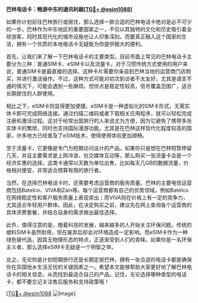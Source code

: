 **巴林电话卡：畅游中东的通讯利器[[TG💪+ @esim1088](https://t.me/s/esim1088)]**

如果你计划前往巴林旅行或居住，那么选择一款合适的巴林电话卡绝对是必不可少的一步。巴林作为中东地区的重要国家之一，不仅以其独特的文化和历史吸引着全球游客，同时其现代化的城市设施也让人印象深刻。而要真正融入这个国家的生活，拥有一个优质的本地电话卡无疑能为你提供极大的便利。

首先，让我们来了解一下巴林电话卡的主要类型。目前市面上常见的巴林电话卡主要分为三种：普通SIM卡、eSIM卡以及流量卡。对于习惯传统方式使用的用户来说，普通SIM卡是最直接的选择。这种卡片需要你亲自到巴林当地的运营商门店购买，并进行激活操作。不过，这种方式可能对初次到访者不太友好，尤其是语言不通的情况下，可能会遇到一些麻烦。但优点是稳定性较高，信号覆盖范围广，适合长期居住的人群使用。

相比之下，eSIM卡则显得更加便捷。eSIM卡是一种虚拟化的SIM卡形式，无需实体卡即可完成网络连接。通过扫描二维码或者下载相关应用程序，就可以轻松完成注册和激活过程。这对于经常出国旅行的人来说尤为方便，因为它避免了携带多张实体卡的繁琐，同时也支持国际漫游功能。尤其是在巴林这样现代化程度较高的国家，许多地方已经普及了eSIM技术，使得使用体验更加顺畅。

至于流量卡，它更像是专门为短期访问设计的产品。如果你只是想在巴林短暂停留几天，并且主要需求是上网冲浪、社交媒体互动等，那么购买一张流量卡会是一个经济实惠的选择。这类卡通常以天数为单位出售，比如每天几GB的数据流量，价格相对便宜，非常适合预算有限的旅行者。

当然，在选择巴林电话卡时，还需要考虑运营商的服务质量。巴林的主要电信运营商包括Batelco、VIVA和Zain等。每个运营商都有自己的优势领域，例如Batelco在网络稳定性和客户服务质量上表现突出；而VIVA则在价格上有一定的竞争力，尤其适合年轻用户群体。因此，在决定购买之前，建议先在网上查询各个运营商的具体资费套餐，并结合自身的需求做出最佳选择。

此外，值得注意的是，随着科技的发展，越来越多的人开始关注环保问题。传统的塑料SIM卡虽然耐用，但在废弃后却会对环境造成一定影响。而eSIM卡作为一种绿色替代品，因其无物理形态的特点，正逐渐受到人们的青睐。如果你是一名环保主义者，那么选择eSIM卡无疑是一个明智之举。

总之，无论你是计划短期旅行还是长期定居巴林，拥有一张合适的电话卡都是确保你在异国他乡生活无忧的关键因素之一。希望本文能够帮助大家更好地了解巴林电话卡的相关信息，从而找到最适合自己的产品。记住，无论选择哪种类型的电话卡，都不要忘记关注售后服务和支持政策哦！

[[TG💪+ @esim1088](https://t.me/s/esim1088) ![Image](https://i.postimg.cc/4NQfJmqS/Snipaste-2025-05-13-00-14-12.png)]